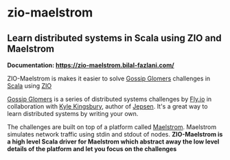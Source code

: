# zio-maelstrom

## Learn distributed systems in Scala using ZIO and Maelstrom

**Documentation: https://zio-maelstrom.bilal-fazlani.com/**

ZIO-Maelstrom is makes it easier to solve [Gossip Glomers](https://fly.io/dist-sys/) challenges in [Scala](https://www.scala-lang.org/) using [ZIO](https://zio.dev/)

[Gossip Glomers](https://fly.io/dist-sys/) is a series of distributed systems challenges by [Fly.io](https://fly.io/) in collaboration with [Kyle Kingsbury](https://aphyr.com/about), author of [Jepsen](https://jepsen.io/). It's a great way to learn distributed systems by writing your own.

The challenges are built on top of a platform called [Maelstrom](https://github.com/jepsen-io/maelstrom). Maelstrom simulates network traffic using stdin and stdout of nodes. **ZIO-Maelstrom is a high level Scala driver for Maelstrom which abstract away the low level details of the platform and let you focus on the challenges** 

